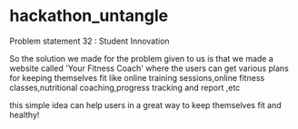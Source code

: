 # hackathon_untangle
Problem statement 32 : Student Innovation 

So the solution we made for the problem given to us is that we made a website called 'Your Fitness Coach' where the users can get various plans for keeping themselves fit like online training sessions,online fitness classes,nutritional coaching,progress tracking and report ,etc

this simple idea can help users in a great way to keep themselves fit and healthy!


